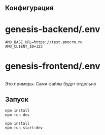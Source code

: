 ## Конфигурация

# genesis-backend/.env
```REFRESH_TOKEN_URL=https://test/get-token.php
AMO_BASE_URL=https://test.amocrm.ru
AMO_CLIENT_ID=123
```

# genesis-frontend/.env
```VITE_API_URL=http://localhost:3000
```

Это примеры. Сами файлы будут отдельно


## Запуск

```cd genesis-frontend
npm install
npm run dev
```

```cd genesis-backend
npm install
npm run start:dev
```




